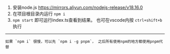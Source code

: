 1. 安装node.js  https://mirrors.aliyun.com/nodejs-release/v18.16.0
2. 在项目根目录内运行 `npm i`
3. `npm start` 即可运行index.ts查看到结果。 也可在vscode内按 `ctrl+shift+b` 执行

---
    如果 `npm i` 很慢，可以先 `npm i -g pnpm`， 之后所有使用npm的地方都使用pnpm代替